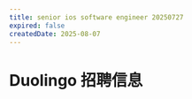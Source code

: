 ```yaml
---
title: senior ios software engineer 20250727
expired: false
createdDate: 2025-08-07
---
```


# Duolingo 招聘信息

<JobPostingTable job-posting-json-path="duolingo/data/senior-ios-software-engineer-20250727"/>